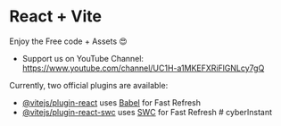 # React + Vite

Enjoy the Free code + Assets 😍 
- Support us on YouTube Channel: https://www.youtube.com/channel/UC1H-a1MKEFXRiFlGNLcy7gQ

Currently, two official plugins are available:

- [@vitejs/plugin-react](https://github.com/vitejs/vite-plugin-react/blob/main/packages/plugin-react/README.md) uses [Babel](https://babeljs.io/) for Fast Refresh
- [@vitejs/plugin-react-swc](https://github.com/vitejs/vite-plugin-react-swc) uses [SWC](https://swc.rs/) for Fast Refresh
#   c y b e r I n s t a n t  
 
